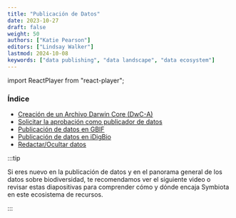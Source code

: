 ```yaml
---
title: "Publicación de Datos"
date: 2023-10-27
draft: false
weight: 50
authors: ["Katie Pearson"]
editors: ["Lindsay Walker"]
lastmod: 2024-10-08
keywords: ["data publishing", "data landscape", "data ecosystem"]
---
```


import ReactPlayer from "react-player";
 
### Índice
- [Creación de un Archivo Darwin Core (DwC-A)](creating_dwca)
- [Solicitar la aprobación como publicador de datos](requesting_endorsement)
- [Publicación de datos en GBIF](publishing_gbif)
- [Publicación de datos en iDigBio](publishing_idigbio)
- [Redactar/Ocultar datos](redacting_obscuring_data)

:::tip

Si eres nuevo en la publicación de datos y en el panorama general de los datos sobre biodiversidad, te recomendamos ver el siguiente video o revisar estas diapositivas para comprender cómo y dónde encaja Symbiota en este ecosistema de recursos.

:::

<ReactPlayer
jugando={false}
controles
url="https://www.youtube.com/watch?v=qjgDgLqLoG4"
/>